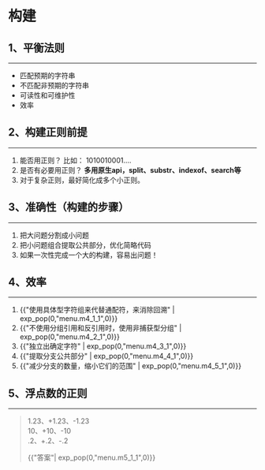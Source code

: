 # 构建

<script>
     var menu = {
        "m4_1_1":'/"[^"]*"/ 替代 /".*?"/',
        "m4_2_1":"略",
        "m4_3_1":"/a+/，可以修改成/aa*/",
        "m4_4_1":"比如/this|that/，修改成/th(?:is|at)/",
        "m4_5_1":"/red|read/，可以修改成/rea?d/， 但是可读性不强。",
        "m5_1_1":'符号部分：[+-] <br>整数部分：\d+ <br>小数部分：\.\d+ <br><br>要匹配1.23、+1.23、-1.23，可以用:/^[+-]?\d+\.\d+$/<br>要匹配10、+10、-10，可以用/^[+-]?\d+$/<br>要匹配.2、+.2、-.2，可以用/^[+-]?\.\d+$/<br><br>/^[+-]?(\d+\.\d+|\d+|\.\d+)$/'
    }
</script>

## 1、平衡法则

------------

* 匹配预期的字符串
* 不匹配非预期的字符串
* 可读性和可维护性
* 效率

## 2、构建正则前提

-------------

1. 能否用正则？ 比如： 1010010001....
2. 是否有必要用正则？ **多用原生api，split、substr、indexof、search等**
3. 对于复杂正则，最好简化成多个小正则。

## 3、准确性（构建的步骤）

----------------

1. 把大问题分割成小问题
2. 把小问题组合提取公共部分，优化简略代码
3. 如果一次性完成一个大的构建，容易出问题！

## 4、效率

------------------------

1. {{"使用具体型字符组来代替通配符，来消除回溯" | exp_pop(0,"menu.m4_1_1",0)}}
2. {{"不使用分组引用和反引用时，使用非捕获型分组" | exp_pop(0,"menu.m4_2_1",0)}}
3. {{"独立出确定字符" | exp_pop(0,"menu.m4_3_1",0)}}
4. {{"提取分支公共部分" | exp_pop(0,"menu.m4_4_1",0)}}
5. {{"减少分支的数量，缩小它们的范围" | exp_pop(0,"menu.m4_5_1",0)}}

## 5、浮点数的正则

-------------

> 1.23、+1.23、-1.23<br>
> 10、+10、-10<br>
> .2、+.2、-.2<br>
>
> {{"答案"| exp_pop(0,"menu.m5_1_1",0)}}






